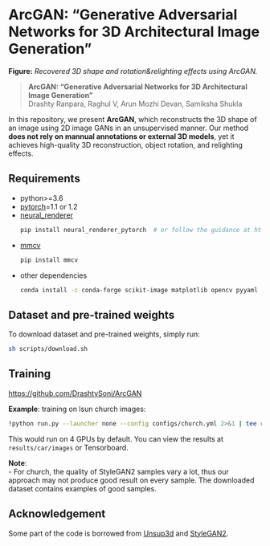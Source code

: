 # ArcGAN: “Generative Adversarial Networks for 3D Architectural Image Generation”

**Figure:** *Recovered 3D shape and rotation&relighting effects using ArcGAN.*

> **ArcGAN: “Generative Adversarial Networks for 3D Architectural Image Generation”** <br>
> Drashty Ranpara, Raghul V, Arun Mozhi Devan, Samiksha Shukla <br>

In this repository, we present **ArcGAN**, which reconstructs the 3D shape of an image using 2D image GANs in an unsupervised manner.
Our method **does not rely on mannual annotations or external 3D models**, yet it achieves high-quality 3D reconstruction, object rotation, and relighting effects.

## Requirements

* python>=3.6
* [pytorch](https://pytorch.org/)=1.1 or 1.2
* [neural_renderer](https://github.com/daniilidis-group/neural_renderer)
    ```sh
    pip install neural_renderer_pytorch  # or follow the guidance at https://github.com/elliottwu/unsup3d
    ```
* [mmcv](https://github.com/open-mmlab/mmcv)
    ```sh
    pip install mmcv
    ```
* other dependencies
    ```sh
    conda install -c conda-forge scikit-image matplotlib opencv pyyaml tensorboardX
    ```

## Dataset and pre-trained weights

To download dataset and pre-trained weights, simply run:
```sh
sh scripts/download.sh
```

## Training
https://github.com/DrashtySoni/ArcGAN

**Example**: training on lsun church images:
```sh
!python run.py --launcher none --config configs/church.yml 2>&1 | tee results/architecture/log.txt
```
This would run on 4 GPUs by default. You can view the results at `results/car/images` or Tensorboard.

**Note**:  
\- For church, the quality of StyleGAN2 samples vary a lot, thus our approach may not produce good result on every sample. The downloaded dataset contains examples of good samples.

## Acknowledgement

Some part of the code is borrowed from [Unsup3d](https://github.com/elliottwu/unsup3d) and [StyleGAN2](https://github.com/rosinality/stylegan2-pytorch).

